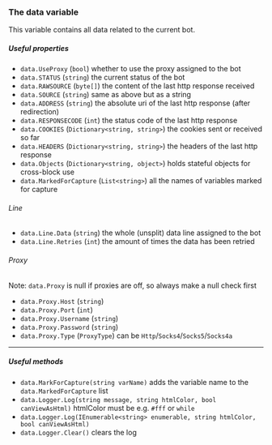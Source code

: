 ﻿### The data variable
This variable contains all data related to the current bot.
##### Useful properties
- `data.UseProxy` (`bool`) whether to use the proxy assigned to the bot
- `data.STATUS` (`string`) the current status of the bot
- `data.RAWSOURCE` (`byte[]`) the content of the last http response received
- `data.SOURCE` (`string`) same as above but as a string
- `data.ADDRESS` (`string`) the absolute uri of the last http response (after redirection)
- `data.RESPONSECODE` (`int`) the status code of the last http response
- `data.COOKIES` (`Dictionary<string, string>`) the cookies sent or received so far
- `data.HEADERS` (`Dictionary<string, string>`) the headers of the last http response
- `data.Objects` (`Dictionary<string, object>`) holds stateful objects for cross-block use
- `data.MarkedForCapture` (`List<string>`) all the names of variables marked for capture

###### Line
- `data.Line.Data` (`string`) the whole (unsplit) data line assigned to the bot
- `data.Line.Retries` (`int`) the amount of times the data has been retried

###### Proxy
Note: `data.Proxy` is null if proxies are off, so always make a null check first
- `data.Proxy.Host` (`string`)
- `data.Proxy.Port` (`int`)
- `data.Proxy.Username` (`string`)
- `data.Proxy.Password` (`string`)
- `data.Proxy.Type` (`ProxyType`) can be `Http`/`Socks4`/`Socks5`/`Socks4a`
---
##### Useful methods
- `data.MarkForCapture(string varName)` adds the variable name to the `data.MarkedForCapture` list
- `data.Logger.Log(string message, string htmlColor, bool canViewAsHtml)` htmlColor must be e.g. `#fff` or `while`
- `data.Logger.Log(IEnumerable<string> enumerable, string htmlColor, bool canViewAsHtml)`
- `data.Logger.Clear()` clears the log